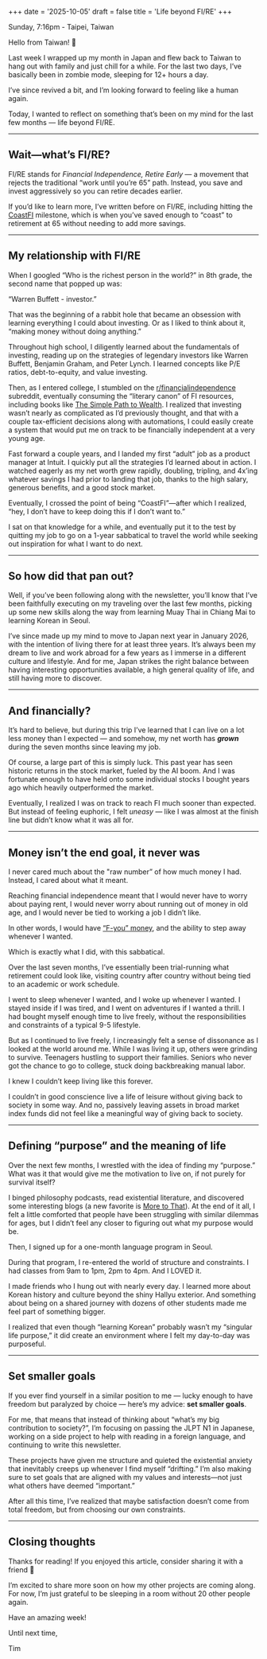 +++
date = '2025-10-05'
draft = false
title = 'Life beyond FI/RE'
+++

Sunday, 7:16pm - Taipei, Taiwan

Hello from Taiwan! 👋

Last week I wrapped up my month in Japan and flew back to Taiwan to hang out with family and just chill for a while. For the last two days, I’ve basically been in zombie mode, sleeping for 12+ hours a day.

I’ve since revived a bit, and I’m looking forward to feeling like a human again.

Today, I wanted to reflect on something that’s been on my mind for the last few months — life beyond FI/RE.

---

## Wait—what’s FI/RE?

FI/RE stands for _Financial Independence, Retire Early_ — a movement that rejects the traditional “work until you’re 65” path. Instead, you save and invest aggressively so you can retire decades earlier.

If you’d like to learn more, I’ve written before on FI/RE, including hitting the [CoastFI](https://timhuang.beehiiv.com/p/reaching-coast-fire-helped-feel-financially-free) milestone, which is when you’ve saved enough to “coast” to retirement at 65 without needing to add more savings.

---

## My relationship with FI/RE

When I googled “Who is the richest person in the world?” in 8th grade, the second name that popped up was:

“Warren Buffett - investor.”

That was the beginning of a rabbit hole that became an obsession with learning everything I could about investing. Or as I liked to think about it, “making money without doing anything.”

Throughout high school, I diligently learned about the fundamentals of investing, reading up on the strategies of legendary investors like Warren Buffett, Benjamin Graham, and Peter Lynch. I learned concepts like P/E ratios, debt-to-equity, and value investing.

Then, as I entered college, I stumbled on the [r/financialindependence](http://reddit.com/r/financialindependence?utm_source=timhuang.beehiiv.com&utm_medium=referral&utm_campaign=life-beyond-fi-re) subreddit, eventually consuming the “literary canon” of FI resources, including books like [The Simple Path to Wealth](https://www.goodreads.com/book/show/30646587-the-simple-path-to-wealth#CommunityReviews). I realized that investing wasn’t nearly as complicated as I’d previously thought, and that with a couple tax-efficient decisions along with automations, I could easily create a system that would put me on track to be financially independent at a very young age.

Fast forward a couple years, and I landed my first “adult” job as a product manager at Intuit. I quickly put all the strategies I’d learned about in action. I watched eagerly as my net worth grew rapidly, doubling, tripling, and 4x’ing whatever savings I had prior to landing that job, thanks to the high salary, generous benefits, and a good stock market.

Eventually, I crossed the point of being “CoastFI”—after which I realized, “hey, I don’t have to keep doing this if I don’t want to.”

I sat on that knowledge for a while, and eventually put it to the test by quitting my job to go on a 1-year sabbatical to travel the world while seeking out inspiration for what I want to do next.

---

## So how did that pan out?

Well, if you’ve been following along with the newsletter, you’ll know that I’ve been faithfully executing on my traveling over the last few months, picking up some new skills along the way from learning Muay Thai in Chiang Mai to learning Korean in Seoul.

I’ve since made up my mind to move to Japan next year in January 2026, with the intention of living there for at least three years. It’s always been my dream to live and work abroad for a few years as I immerse in a different culture and lifestyle. And for me, Japan strikes the right balance between having interesting opportunities available, a high general quality of life, and still having more to discover.

---

## And financially?

It’s hard to believe, but during this trip I’ve learned that I can live on a lot less money than I expected — and somehow, my net worth has **_grown_** during the seven months since leaving my job.

Of course, a large part of this is simply luck. This past year has seen historic returns in the stock market, fueled by the AI boom. And I was fortunate enough to have held onto some individual stocks I bought years ago which heavily outperformed the market.

Eventually, I realized I was on track to reach FI much sooner than expected. But instead of feeling euphoric, I felt _uneasy_ — like I was almost at the finish line but didn’t know what it was all for.

---

## Money isn’t the end goal, it never was

I never cared much about the "raw number” of how much money I had. Instead, I cared about what it meant.

Reaching financial independence meant that I would never have to worry about paying rent, I would never worry about running out of money in old age, and I would never be tied to working a job I didn’t like.

In other words, I would have [“F-you” money](https://timhuang.beehiiv.com/p/the-3-levels-of-financial-security-aka-f-you-money), and the ability to step away whenever I wanted.

Which is exactly what I did, with this sabbatical.

Over the last seven months, I’ve essentially been trial-running what retirement could look like, visiting country after country without being tied to an academic or work schedule.

I went to sleep whenever I wanted, and I woke up whenever I wanted. I stayed inside if I was tired, and I went on adventures if I wanted a thrill. I had bought myself enough time to live freely, without the responsibilities and constraints of a typical 9-5 lifestyle.

But as I continued to live freely, I increasingly felt a sense of dissonance as I looked at the world around me. While I was living it up, others were grinding to survive. Teenagers hustling to support their families. Seniors who never got the chance to go to college, stuck doing backbreaking manual labor.

I knew I couldn’t keep living like this forever.

I couldn’t in good conscience live a life of leisure without giving back to society in some way. And no, passively leaving assets in broad market index funds did not feel like a meaningful way of giving back to society.

---

## Defining “purpose” and the meaning of life

Over the next few months, I wrestled with the idea of finding my “purpose.” What was it that would give me the motivation to live on, if not purely for survival itself?

I binged philosophy podcasts, read existential literature, and discovered some interesting blogs (a new favorite is [More to That](https://moretothat.com/best/?utm_source=timhuang.beehiiv.com&utm_medium=referral&utm_campaign=life-beyond-fi-re)). At the end of it all, I felt a little comforted that people have been struggling with similar dilemmas for ages, but I didn’t feel any closer to figuring out what my purpose would be.

Then, I signed up for a one-month language program in Seoul.

During that program, I re-entered the world of structure and constraints. I had classes from 9am to 1pm, 2pm to 4pm. And I LOVED it.

I made friends who I hung out with nearly every day. I learned more about Korean history and culture beyond the shiny Hallyu exterior. And something about being on a shared journey with dozens of other students made me feel part of something bigger.

I realized that even though “learning Korean” probably wasn’t my “singular life purpose,” it did create an environment where I felt my day-to-day was purposeful.

---

## Set smaller goals

If you ever find yourself in a similar position to me — lucky enough to have freedom but paralyzed by choice — here’s my advice: **set smaller goals**.

For me, that means that instead of thinking about “what’s my big contribution to society?”, I’m focusing on passing the JLPT N1 in Japanese, working on a side project to help with reading in a foreign language, and continuing to write this newsletter.

These projects have given me structure and quieted the existential anxiety that inevitably creeps up whenever I find myself “drifting.” I’m also making sure to set goals that are aligned with my values and interests—not just what others have deemed “important.”

After all this time, I’ve realized that maybe satisfaction doesn’t come from total freedom, but from choosing our own constraints.

---

## Closing thoughts

Thanks for reading! If you enjoyed this article, consider sharing it with a friend 🙂

I’m excited to share more soon on how my other projects are coming along. For now, I’m just grateful to be sleeping in a room without 20 other people again.

Have an amazing week!

Until next time,

Tim
